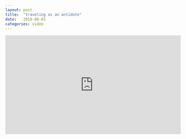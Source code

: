 ```yaml
---
layout: post
title:  "traveling as an antidote"
date:   2018-08-01
categories: video
---
```


<iframe width="560" height="315" src="https://www.youtube.com/embed/lFePBA--Xe8" frameborder="0" allow="accelerometer; autoplay; encrypted-media; gyroscope; picture-in-picture" allowfullscreen></iframe>
